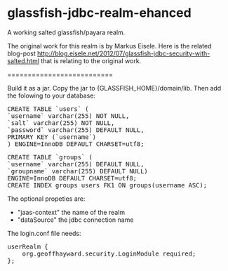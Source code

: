glassfish-jdbc-realm-ehanced
============================
A working salted glassfish/payara realm.

The original work for this realm is by Markus Eisele. Here is the related blog-post 
http://blog.eisele.net/2012/07/glassfish-jdbc-security-with-salted.html that is relating to the original work.

==========================

Build it as a jar. Copy the jar to {GLASSFISH_HOME}/domain/lib. Then add the folowing to your database:
<pre>
CREATE TABLE `users` (
`username` varchar(255) NOT NULL,
`salt` varchar(255) NOT NULL,
`password` varchar(255) DEFAULT NULL,
PRIMARY KEY (`username`)
) ENGINE=InnoDB DEFAULT CHARSET=utf8;
</pre>

<pre>
CREATE TABLE `groups` (
`username` varchar(255) DEFAULT NULL,
`groupname` varchar(255) DEFAULT NULL)
ENGINE=InnoDB DEFAULT CHARSET=utf8; 
CREATE INDEX groups_users_FK1 ON groups(username ASC);
</pre>
The optional propeties are:
* "jaas-context" the name of the realm
* "dataSource" the jdbc connection name

The login.conf file needs:
<pre>
userRealm {
	org.geoffhayward.security.LoginModule required;
};
</pre>
